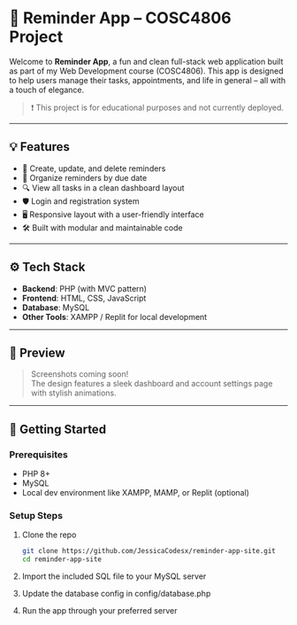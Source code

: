 # 🧠 Reminder App – COSC4806 Project

Welcome to **Reminder App**, a fun and clean full-stack web application built as part of my Web Development course (COSC4806). This app is designed to help users manage their tasks, appointments, and life in general – all with a touch of elegance.

> ❗ This project is for educational purposes and not currently deployed.

---

## 💡 Features

- 📝 Create, update, and delete reminders  
- 📆 Organize reminders by due date  
- 🔍 View all tasks in a clean dashboard layout  
- 🛡️ Login and registration system  
- 🖥️ Responsive layout with a user-friendly interface  
- 🛠️ Built with modular and maintainable code

---

## ⚙️ Tech Stack

- **Backend**: PHP (with MVC pattern)  
- **Frontend**: HTML, CSS, JavaScript  
- **Database**: MySQL  
- **Other Tools**: XAMPP / Replit for local development

---

## 📸 Preview

> Screenshots coming soon!  
> The design features a sleek dashboard and account settings page with stylish animations.

---

## 🚀 Getting Started

### Prerequisites

- PHP 8+  
- MySQL  
- Local dev environment like XAMPP, MAMP, or Replit (optional)

### Setup Steps

1. Clone the repo  
   ```bash
   git clone https://github.com/JessicaCodesx/reminder-app-site.git
   cd reminder-app-site

2. Import the included SQL file to your MySQL server

3. Update the database config in config/database.php

4. Run the app through your preferred server
